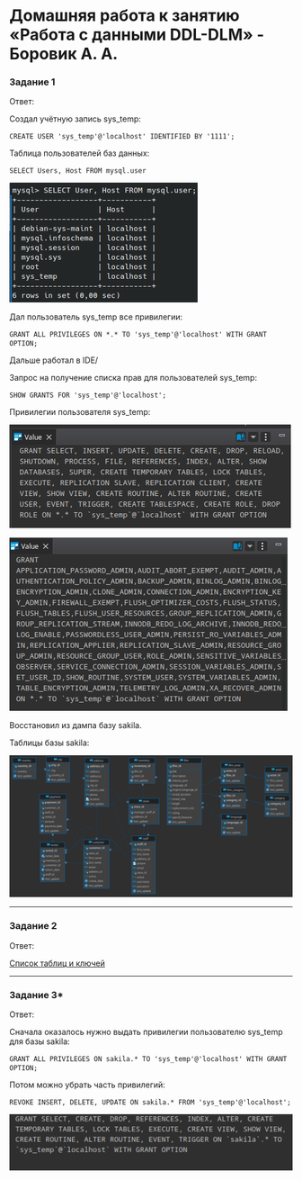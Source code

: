 # Домашняя работа к занятию «Работа с данными DDL-DLM» - Боровик А. А.

### Задание 1

Ответ:

Создал учётную запись sys_temp:

```
CREATE USER 'sys_temp'@'localhost' IDENTIFIED BY '1111';
```

Таблица пользователей баз данных:

```
SELECT Users, Host FROM mysql.user
```

![Таблица пользователей](https://github.com/Lex-Chaos/DDL-DLM-hw/blob/main/img/Task1-1_table_of_users.png)


Дал пользователь sys_temp все привилегии:

```
GRANT ALL PRIVILEGES ON *.* TO 'sys_temp'@'localhost' WITH GRANT OPTION;
```

Дальше работал в IDE/

Запрос на получение списка прав для пользователей sys_temp:

```
SHOW GRANTS FOR 'sys_temp'@'localhost';
```

Привилегии пользователя sys_temp:

![Привилегии](https://github.com/Lex-Chaos/DDL-DLM-hw/blob/main/img/Task1-2_privileges.png)

![Ещё привилегии](https://github.com/Lex-Chaos/DDL-DLM-hw/blob/main/img/Task1-3_other_privileges.png)

Восстановил из дампа базу sakila.

Таблицы базы sakila:

![Таблицы базы](https://github.com/Lex-Chaos/DDL-DLM-hw/blob/main/img/Task1-4_tables.png)

---

### Задание 2

Ответ:

[Список таблиц и ключей](https://github.com/Lex-Chaos/DDL-DLM-hw/blob/main/files/list_of_tables.xlsx)

---

### Задание 3*

Ответ:

Сначала оказалось нужно выдать привилегии пользователю sys_temp для базы sakila:

```
GRANT ALL PRIVILEGES ON sakila.* TO 'sys_temp'@'localhost' WITH GRANT OPTION;
```

Потом можно убрать часть привилегий:

```
REVOKE INSERT, DELETE, UPDATE ON sakila.* FROM 'sys_temp'@'localhost';
```

![Привилегии после удаления](https://github.com/Lex-Chaos/DDL-DLM-hw/blob/main/img/Task3-1_privileges_sys_temp.png)